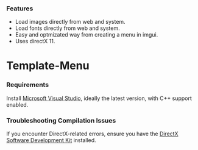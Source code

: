### Features

- Load images directly from web and system.
- Load fonts directly from web and system.
- Easy and optmizated way from creating a menu in imgui.
- Uses directX 11.

# Template-Menu

### Requirements
Install [Microsoft Visual Studio](https://visualstudio.microsoft.com/), ideally the latest version, with C++ support enabled.

### Troubleshooting Compilation Issues
If you encounter DirectX-related errors, ensure you have the [DirectX Software Development Kit](https://www.microsoft.com/en-us/download/confirmation.aspx?id=6812) installed.
